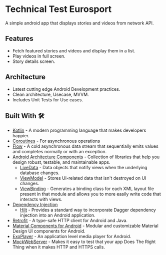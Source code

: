 # Technical Test Eurosport
A simple android app that displays stories and videos from network API.


## Features
* Fetch featured stories and videos and display them in a list.
* Play videos in full screen.
* Story details screen.

## Architecture
* Latest cutting edge Android Development practices.
* Clean architecture, Usecase, MVVM.
* Includes Unit Tests for Use cases.

## Built With 🛠
- [Kotlin](https://kotlinlang.org/) - A modern programming language that makes developers happier.
- [Coroutines](https://kotlinlang.org/docs/reference/coroutines-overview.html) - For asynchronous operations
- [Flow](https://kotlin.github.io/kotlinx.coroutines/kotlinx-coroutines-core/kotlinx.coroutines.flow/-flow/) - A cold asynchronous data stream that sequentially emits values and completes normally or with an exception.
- [Android Architecture Components](https://developer.android.com/topic/libraries/architecture) - Collection of libraries that help you design robust, testable, and maintainable apps.
  - [LiveData](https://developer.android.com/topic/libraries/architecture/livedata) - Data objects that notify views when the underlying database changes.
  - [ViewModel](https://developer.android.com/topic/libraries/architecture/viewmodel) - Stores UI-related data that isn't destroyed on UI changes.
  - [ViewBinding](https://developer.android.com/topic/libraries/view-binding) - Generates a binding class for each XML layout file present in that module and allows you to more easily write code that interacts with views.
- [Dependency Injection](https://developer.android.com/training/dependency-injection)
  - [Hilt](https://dagger.dev/hilt) - Provides a standard way to incorporate Dagger dependency injection into an Android application.
- [Retrofit](https://square.github.io/retrofit/) - A type-safe HTTP client for Android and Java.
- [Material Components for Android](https://github.com/material-components/material-components-android) - Modular and customizable Material Design UI components for Android.
- [ExoPlayer](https://developer.android.com/guide/topics/media/exoplayer) - An application level media player for Android.
- [MockWebServer](https://github.com/square/okhttp/tree/master/mockwebserver) - Makes it easy to test that your app Does The Right Thing when it makes HTTP and HTTPS calls.
